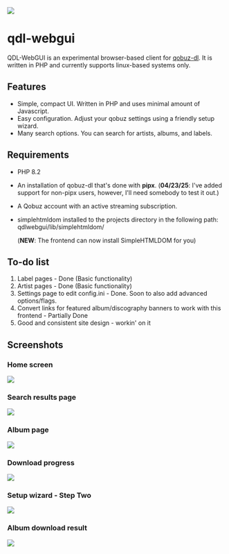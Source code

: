 
<img src="https://github.com/user-attachments/assets/a3cc61b1-6753-4e68-b2cc-64c8c97e5ecd">

# qdl-webgui
QDL-WebGUI is an experimental browser-based client for <a href="https://github.com/vitiko98/qobuz-dl">qobuz-dl</a>. It is written in PHP and currently supports linux-based systems only.

## Features
- Simple, compact UI. Written in PHP and uses minimal amount of Javascript.
- Easy configuration. Adjust your qobuz settings using a friendly setup wizard.
- Many search options. You can search for artists, albums, and labels.


## Requirements
- PHP 8.2
- An installation of qobuz-dl that's done with **pipx**.
  (**04/23/25**: I've added support for non-pipx users, however, I'll need somebody to test it out.)

- A Qobuz account with an active streaming subscription.
- simplehtmldom installed to the projects directory in the following path: qdlwebgui/lib/simplehtmldom/
  
  (**NEW**: The frontend can now install SimpleHTMLDOM for you)


## To-do list
1. Label pages - Done (Basic functionality)
2. Artist pages - Done (Basic functionality)
3. Settings page to edit config.ini - Done. Soon to also add advanced options/flags.
4. Convert links for featured album/discography banners to work with this frontend - Partially Done
5. Good and consistent site design - workin' on it

## Screenshots
### Home screen
<img src="https://github.com/user-attachments/assets/749264b8-b6c0-4ee2-a7b9-c8cf1a82e0c0">

### Search results page
<img src="https://github.com/user-attachments/assets/406ca700-b752-4241-9d50-0388bda9b104">

### Album page
<img src="https://github.com/user-attachments/assets/9e93c877-7ef3-41ce-b65a-c22a54b1cc01">

### Download progress
<img src="https://github.com/user-attachments/assets/81b40edb-849b-4fa2-9278-4ca141311766">

### Setup wizard - Step Two
<img src="https://github.com/user-attachments/assets/f7a9cf90-cf8e-4025-a1cc-9f840af93694">

### Album download result
<img src="https://github.com/user-attachments/assets/b9c6ac8c-d0bd-4139-80cc-2ab82772a577">


